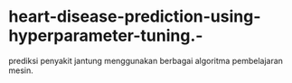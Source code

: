 # heart-disease-prediction-using-hyperparameter-tuning.-
prediksi penyakit jantung menggunakan berbagai algoritma pembelajaran mesin. 
